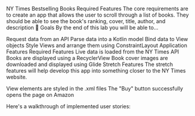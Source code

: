 NY Times Bestselling Books
Required Features
The core requirements are to create an app that allows the user to scroll through a list of books. They should be able to see the book's ranking, cover, title, author, and description
🎯 Goals
By the end of this lab you will be able to...

Request data from an API
Parse data into a Kotlin model
Bind data to View objects
Style Views and arrange them using ConstraintLayout
Application Features
Required Features
Live data is loaded from the NY Times API
Books are displayed using a RecyclerView
Book cover images are downloaded and displayed using Glide
Stretch Features
The stretch features will help develop this app into something closer to the NY Times website.

View elements are styled in the .xml files
The "Buy" button successfully opens the page on Amazon

Here's a walkthrough of implemented user stories:
<!-- Recommended tools:
[ScreenToGif](https://www.screentogif.com/) for Windows

<img src='NYBestseller.gif' title='Video Walkthrough' width='' alt='Video Walkthrough' />
## License

    Copyright [2023] [Mehak Maqsood]

    Licensed under the Apache License, Version 2.0 (the "License");
    you may not use this file except in compliance with the License.
    You may obtain a copy of the License at

        http://www.apache.org/licenses/LICENSE-2.0

    Unless required by applicable law or agreed to in writing, software
    distributed under the License is distributed on an "AS IS" BASIS,
    WITHOUT WARRANTIES OR CONDITIONS OF ANY KIND, either express or implied.
    See the License for the specific language governing permissions and
    limitations under the License.
